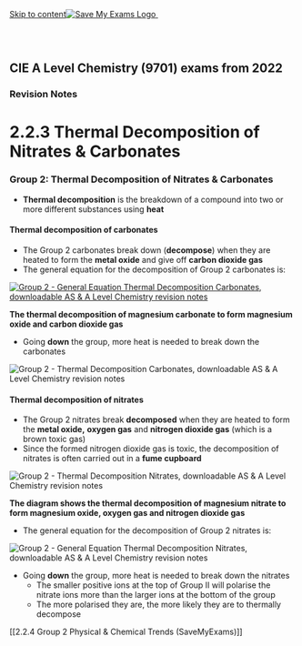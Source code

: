 [Skip to content](#content)[![Save My Exams Logo](https://v1.nitrocdn.com/kDXDIJNDOaszRbpagqNqUtquAQQkiLpO/assets/static/optimized/rev-86a1fec/wp-content/uploads/2018/06/Save-My-Exams.png) ![Save My Exams Logo](data:image/svg+xml;base64,PHN2ZyB2aWV3Qm94PSIwIDAgMTUwIDI3IiB3aWR0aD0iMTUwIiBoZWlnaHQ9IjI3IiB4bWxucz0iaHR0cDovL3d3dy53My5vcmcvMjAwMC9zdmciPjwvc3ZnPg==) ![Save My Exams Logo](data:image/svg+xml;base64,PHN2ZyB2aWV3Qm94PSIwIDAgMjUwIDQ1IiB3aWR0aD0iMjUwIiBoZWlnaHQ9IjQ1IiB4bWxucz0iaHR0cDovL3d3dy53My5vcmcvMjAwMC9zdmciPjwvc3ZnPg==)](https://www.savemyexams.co.uk/) 

<main id="main" class="clearfix ">

## CIE A Level Chemistry (9701) exams from 2022

### Revision Notes

# 2.2.3 Thermal Decomposition of Nitrates & Carbonates

### Group 2: Thermal Decomposition of Nitrates & Carbonates

*   **Thermal decomposition** is the breakdown of a compound into two or more different substances using **heat**

#### Thermal decomposition of carbonates

*   The Group 2 carbonates break down (**decompose**) when they are heated to form the **metal oxide** and give off **carbon dioxide gas**
*   The general equation for the decomposition of Group 2 carbonates is:

[![Group 2 - General Equation Thermal Decomposition Carbonates, downloadable AS & A Level Chemistry revision notes](https://v1.nitrocdn.com/kDXDIJNDOaszRbpagqNqUtquAQQkiLpO/assets/static/optimized/rev-86a1fec/wp-content/uploads/2020/11/2.2-Group-2-General-Equation-Thermal-Decomposition-Carbonates.png)](https://cdn.savemyexams.co.uk/wp-content/uploads/2020/11/2.2-Group-2-General-Equation-Thermal-Decomposition-Carbonates.png)

**The thermal decomposition of magnesium carbonate to form magnesium oxide and carbon dioxide gas**

*   Going **down** the group, more heat is needed to break down the carbonates

![Group 2 - Thermal Decomposition Carbonates, downloadable AS & A Level Chemistry revision notes](https://cdn.savemyexams.co.uk/wp-content/uploads/2020/11/2.2-Group-2-Thermal-Decomposition-Carbonates.png)

#### Thermal decomposition of nitrates

*   The Group 2 nitrates break **decomposed** when they are heated to form the **metal oxide,** **oxygen gas** and **nitrogen dioxide gas** (which is a brown toxic gas)
*   Since the formed nitrogen dioxide gas is toxic, the decomposition of nitrates is often carried out in a **fume cupboard**

![Group 2 - Thermal Decomposition Nitrates, downloadable AS & A Level Chemistry revision notes](https://cdn.savemyexams.co.uk/wp-content/uploads/2020/11/2.2-Group-2-Thermal-Decomposition-Nitrates.png)

**The diagram shows the thermal decomposition of magnesium nitrate to form magnesium oxide, oxygen gas and nitrogen dioxide gas**

*   The general equation for the decomposition of Group 2 nitrates is:

![Group 2 - General Equation Thermal Decomposition Nitrates, downloadable AS & A Level Chemistry revision notes](https://cdn.savemyexams.co.uk/wp-content/uploads/2020/11/2.2-Group-2-General-Equation-Thermal-Decomposition-Nitrates.png)

*   Going **down** the group, more heat is needed to break down the nitrates
    *   The smaller positive ions at the top of Group II will polarise the nitrate ions more than the larger ions at the bottom of the group
    *   The more polarised they are, the more likely they are to thermally decompose

[[2.2.4 Group 2 Physical & Chemical Trends (SaveMyExams)]]